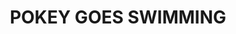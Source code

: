 ---
layout: comic
title: "POKEY GOES SWIMMING"
comic:
- image: 2-a.gif
  alt: "Scene: Pokey stands by the shore, arctic circle candy behind him.\nPokey says: TIME FOR SWIMMING."
- image: 2-b.gif
  alt: "Scene: Pokey stands where he was"
- image: 2-b.gif
  alt: "Scene: Pokey stands where he was"
- image: 2-b.gif
  alt: "Scene: Pokey stands where he was"
- image: 2-c.gif
  alt: "Scene: Pokey runs quickly away from the shore."
  note: "POKEY DOES NOT LIKE TO SWIM."
---